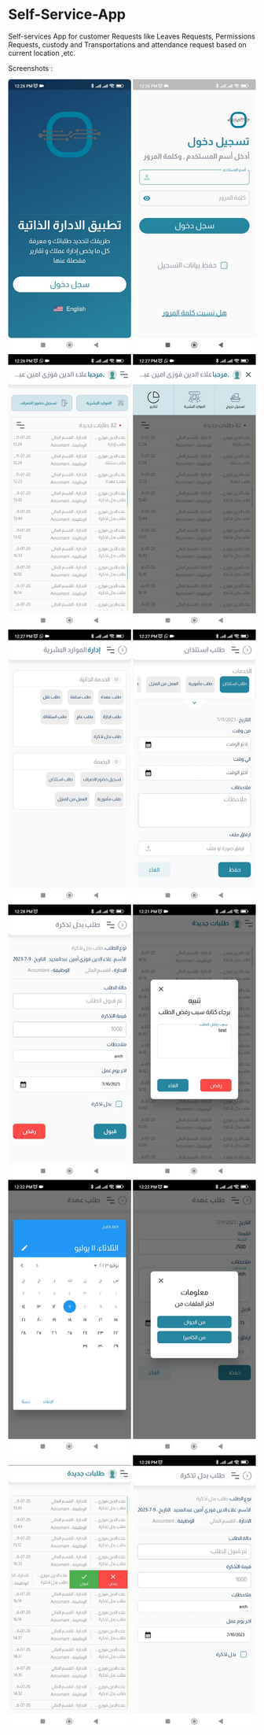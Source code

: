 # Self-Service-App
Self-services App for customer Requests like Leaves Requests, Permissions Requests, custody and Transportations and attendance request based on current location ,etc.

Screenshots :
<p>
  <img src="1.jpg" width="250",height="200" />  
  <img src="2.jpg" width="250",height="200" />
  <img src="3.jpg" width="250",height="200" />  
  <img src="4.jpg" width="250",height="200" />  
  <img src="5.jpg" width="250",height="200" />  
  <img src="6.jpg" width="250",height="200" />  
  <img src="7.jpg" width="250",height="200" />  
  <img src="9.jpg" width="250",height="200" />  
  <img src="10.jpg" width="250",height="200" />  
  <img src="11.jpg" width="250",height="200" />  
  <img src="12.jpg" width="250",height="200" />  
  <img src="8.jpg" width="250",height="200" />  
</p>
